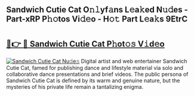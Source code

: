 ## Sandwich Cutie Cat O𝚗𝚕yf𝚊ns L𝚎a𝚔ed N𝚞𝚍es - Part-xRP P𝚑𝚘tos Vi𝚍𝚎o - H𝚘𝚝 Part L𝚎a𝚔s 9EtrC

# <h2><a href="http://kf5r5lk.oniu.top/?m=Sandwich+Cutie+Cat">🔗👉 🔴 Sandwich Cutie Cat P𝚑ot𝚘𝚜 V𝚒d𝚎o</a></h2>

[![Sandwich Cutie Cat Nu𝚍e𝚜](https://i.imgur.com/0qMVB7G.gif)](http://kf5r5lk.oniu.top/?m=Sandwich+Cutie+Cat)
Digital artist and web entertainer Sandwich Cutie Cat, famed for publishing dance and lifestyle material via solo and collaborative dance presentations and brief videos. The public persona of Sandwich Cutie Cat is defined by its warm and genuine nature, but the mysteries of his private life remain a tantalizing enigma.  

